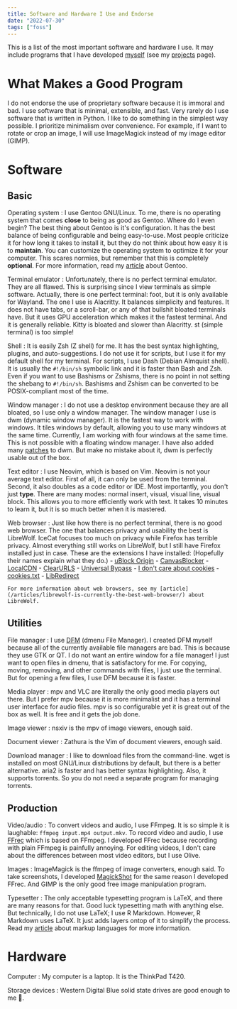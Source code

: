 ```yaml
---
title: Software and Hardware I Use and Endorse
date: "2022-07-30"
tags: ["foss"]
---
```


This is a list of the most important software and hardware I use.
It may include programs that I have developed [myself](https://github.com/amarakon) (see my [projects](/projects/) page).

# What Makes a Good Program

I do not endorse the use of proprietary software because it is immoral and bad.
I use software that is minimal, extensible, and fast.
Very rarely do I use software that is written in Python.
I like to do something in the simplest way possible.
I prioritize minimalism over convenience.
For example, if I want to rotate or crop an image, I will use ImageMagick instead of my image editor (GIMP).

# Software

## Basic

Operating system
: I use Gentoo GNU/Linux.
To me, there is no operating system that comes **close** to being as good as Gentoo.
Where do I even begin?
The best thing about Gentoo is it's configuration. 
It has the best balance of being configurable and being easy-to-use.
Most people criticize it for how long it takes to install it, but they do not think about how easy it is to **maintain**.
You can customize the operating system to optimize it for your computer.
This scares normies, but remember that this is completely **optional**.
For more information, read my [article](/articles/gentoo-linux-the-best-operating-system-ever-made/) about Gentoo.

Terminal emulator
: Unfortunately, there is no perfect terminal emulator.
They are all flawed.
This is surprising since I view terminals as simple software.
Actually, there is one perfect terminal: foot, but it is only available for Wayland.
The one I use is Alacritty.
It balances simplicity and features.
It does not have tabs, or a scroll-bar, or any of that bullshit bloated terminals have.
But it uses GPU acceleration which makes it the fastest terminal.
And it is generally reliable.
Kitty is bloated and slower than Alacritty.
st (simple terminal) is too simple!

Shell
: It is easily Zsh (Z shell) for me.
It has the best syntax highlighting, plugins, and auto-suggestions.
I do not use it for scripts, but I use it for my default shell for my terminal.
For scripts, I use Dash (Debian Almquist shell).
It is usually the `#!/bin/sh` symbolic link and it is faster than Bash and Zsh.
Even if you want to use Bashisms or Zshisms, there is no point in not setting the shebang to `#!/bin/sh`.
Bashisms and Zshism can be converted to be POSIX-compliant most of the time.

Window manager
: I do not use a desktop environment because they are all bloated, so I use only a window manager.
The window manager I use is dwm (dynamic window manager).
It is the fastest way to work with windows.
It tiles windows by default, allowing you to use many windows at the same time.
Currently, I am working with four windows at the same time.
This is not possible with a floating window manager.
I have also added many [patches](https://github.com/amarakon/dotfiles/tree/master/etc/portage/patches/x11-wm/dwm) to dwm.
But make no mistake about it, dwm is perfectly usable out of the box.

Text editor
: I use Neovim, which is based on Vim.
Neovim is not your average text editor.
First of all, it can only be used from the terminal.
Second, it also doubles as a code editor or IDE.
Most importantly, you don't just **type**.
There are many modes: normal insert, visual, visual line, visual block.
This allows you to more efficiently work with text.
It takes 10 minutes to learn it, but it is so much better when it is mastered.

Web browser
: Just like how there is no perfect terminal, there is no good web browser.
The one that balances privacy and usability the best is LibreWolf.
IceCat focuses too much on privacy while Firefox has terrible privacy.
Almost everything still works on LibreWolf, but I still have Firefox installed just in case.
These are the extensions I have installed: (Hopefully their names explain what they do.)
    - [uBlock Origin](https://addons.mozilla.org/en-CA/firefox/addon/ublock-origin/)
    - [CanvasBlocker](https://addons.mozilla.org/en-CA/firefox/addon/canvasblocker/)
    - [LocalCDN](https://addons.mozilla.org/en-CA/firefox/addon/localcdn-fork-of-decentraleyes/)
    - [ClearURLS](https://addons.mozilla.org/en-CA/firefox/addon/clearurls/)
    - [Universal Bypass](https://addons.mozilla.org/en-CA/firefox/addon/universal-bypass/)
    - [I don't care about cookies](https://addons.mozilla.org/en-CA/firefox/addon/i-dont-care-about-cookies/)
    - [cookies.txt](https://addons.mozilla.org/en-CA/firefox/addon/cookies-txt/)
    - [LibRedirect](https://addons.mozilla.org/en-CA/firefox/addon/libredirect/)

    For more information about web browsers, see my [article](/articles/librewolf-is-currently-the-best-web-browser/) about LibreWolf.

## Utilities

File manager
: I use [DFM](https://github.com/amarakon/dfm) (dmenu File Manager).
I created DFM myself because all of the currently available file managers are bad.
This is because they use GTK or QT.
I do not want an entire window for a file manager!
I just want to open files in dmenu, that is satisfactory for me.
For copying, moving, removing, and other commands with files, I just use the terminal.
But for opening a few files, I use DFM because it is faster.

Media player
: mpv and VLC are literally the only good media players out there.
But I prefer mpv because it is more minimalist and it has a terminal user interface for audio files.
mpv is so configurable yet it is great out of the box as well.
It is free and it gets the job done.

Image viewer
: nsxiv is the mpv of image viewers, enough said.

Document viewer
: Zathura is the Vim of document viewers, enough said.

Download manager
: I like to download files from the command-line.
wget is installed on most GNU/Linux distributions by default, but there is a better alternative.
aria2 is faster and has better syntax highlighting.
Also, it supports torrents.
So you do not need a separate program for managing torrents.

## Production

Video/audio
: To convert videos and audio, I use FFmpeg.
It is so simple it is laughable: `ffmpeg input.mp4 output.mkv`.
To record video and audio, I use [FFrec](https://github.com/amarakon/ffrec) which is based on FFmpeg.
I developed FFrec because recording with plain FFmpeg is painfully annoying.
For editing videos, I don't care about the differences between most video editors, but I use Olive.

Images
: ImageMagick is the ffmpeg of image converters, enough said.
To take screenshots, I developed [MagickShot](https://github.com/amarakon/magickshot) for the same reason I developed FFrec.
And GIMP is the only good free image manipulation program.

Typesetter
: The only acceptable typesetting program is LaTeX, and there are many reasons for that.
Good luck typesetting math with anything else.
But technically, I do not use LaTeX; I use R Markdown.
However, R Markdown uses LaTeX.
It just adds layers ontop of it to simplify the process.
Read my [article](/articles/comparing-the-best-markup-languages-for-making-pdf-documents/) about markup languages for more information.

# Hardware

Computer
: My computer is a laptop.
It is the ThinkPad T420.

Storage devices
: Western Digital Blue solid state drives are good enough to me 🤷.
